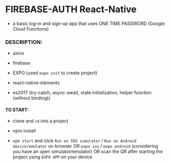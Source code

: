 # FIREBASE-AUTH React-Native

- a basic log-in and sign-up app that uses ONE TIME PASSWORD (Google Cloud Functions)

### DESCRIPTION:

- axios

- firebase

- EXPO (used `expo init` to create project)

- react-native-elements

- es2017 (try-catch, async-await, state initialization, helper function (without binding))

#### TO START:

- clone and `cd` into a project

- npm install

- `npm start` and click `Run on IOS simulator` / `Run on Android device/emulator` on browser OR `expo ios` / `expo android` (considering you have an open simulator/emulator) OR scan the QR after starting the project using `EXPO APP` on your device
